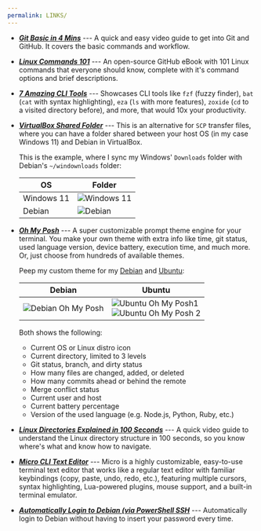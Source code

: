 ```yaml
---
permalink: LINKS/
---
```


-   [**_Git Basic in 4 Mins_**](https://youtu.be/e9lnsKot_SQ) --- A quick and easy video guide to get into Git and GitHub. It covers the basic commands and workflow.

-   [**_Linux Commands 101_**](https://github.com/bobbyiliev/101-linux-commands-ebook?tab=readme-ov-file#commands) --- An open-source GitHub eBook with 101 Linux commands that everyone should know, complete with it's command options and brief descriptions.

-   [**_7 Amazing CLI Tools_**](https://www.youtube.com/watch?v=mmqDYw9C30I&t=782s) --- Showcases CLI tools like `fzf` (fuzzy finder), `bat` (`cat` with syntax highlighting), `eza` (`ls` with more features), `zoxide` (`cd` to a visited directory before), and more, that would 10x your productivity.

-   [**_VirtualBox Shared Folder_**](https://askubuntu.com/questions/161759/how-to-access-a-shared-folder-in-virtualbox) --- This is an alternative for `SCP` transfer files, where you can have a folder shared between your host OS (in my case Windows 11) and Debian in VirtualBox.

    This is the example, where I sync my Windows' `Downloads` folder with Debian's `~/windownloads` folder:

    | OS         | Folder                                                                                                |
    | ---------- | ----------------------------------------------------------------------------------------------------- |
    | Windows 11 | ![Windows 11](https://res.cloudinary.com/dr1tp0gwd/image/upload/v1726232347/hije4krdjyuigkz0tsog.png) |
    | Debian     | ![Debian](https://res.cloudinary.com/dr1tp0gwd/image/upload/v1726232348/wsgzjhdhjfvlr29stoka.png)     |

-   [**_Oh My Posh_**](https://ohmyposh.dev/) --- A super customizable prompt theme engine for your terminal. You make your own theme with extra info like time, git status, used language version, device battery, execution time, and much more. Or, just choose from hundreds of available themes.

    Peep my custom theme for my [Debian](https://raw.githubusercontent.com/absolutepraya/config/config/ohmyposh_debian.omp.json) and [Ubuntu](https://raw.githubusercontent.com/absolutepraya/config/config/ohmyposh_ubuntu.omp.json):

    | Debian                                                                                                       | Ubuntu                                                                                                                                                                                                                             |
    | ------------------------------------------------------------------------------------------------------------ | ---------------------------------------------------------------------------------------------------------------------------------------------------------------------------------------------------------------------------------- |
    | ![Debian Oh My Posh](https://res.cloudinary.com/dr1tp0gwd/image/upload/v1726106669/aol1hkmqa3hw53swpw9k.png) | ![Ubuntu Oh My Posh1 ](https://res.cloudinary.com/dr1tp0gwd/image/upload/v1726106669/vrqsppylwszqbdp6sy4o.png) <br> ![Ubuntu Oh My Posh 2](https://res.cloudinary.com/dr1tp0gwd/image/upload/v1726234044/uzropoko68175fdud2af.png) |

    Both shows the following:

    -   Current OS or Linux distro icon
    -   Current directory, limited to 3 levels
    -   Git status, branch, and dirty status
    -   How many files are changed, added, or deleted
    -   How many commits ahead or behind the remote
    -   Merge conflict status
    -   Current user and host
    -   Current battery percentage
    -   Version of the used language (e.g. Node.js, Python, Ruby, etc.)

-   [**_Linux Directories Explained in 100 Seconds_**](https://www.youtube.com/watch?v=42iQKuQodW4&pp=ygUSZGViaWFuIGZpbGUgc3lzdGVt) --- A quick video guide to understand the Linux directory structure in 100 seconds, so you know where's what and know how to navigate.

-   [**_Micro CLI Text Editor_**](https://micro-editor.github.io/) --- Micro is a highly customizable, easy-to-use terminal text editor that works like a regular text editor with familiar keybindings (copy, paste, undo, redo, etc.), featuring multiple cursors, syntax highlighting, Lua-powered plugins, mouse support, and a built-in terminal emulator.

-   [**_Automatically Login to Debian (via PowerShell SSH_**](https://stackoverflow.com/questions/71340670/how-to-automatically-login-via-windows-10-open-ssh-client-pre-stored-password) --- Automatically login to Debian without having to insert your password every time.
